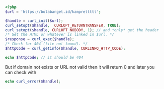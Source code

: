 ```php
<?php
$url = 'https://bolabanget.id/kamprettttt';

$handle = curl_init($url);
curl_setopt($handle,  CURLOPT_RETURNTRANSFER, TRUE);
curl_setopt($handle, CURLOPT_NOBODY, 1); // and *only* get the header 
/* Get the HTML or whatever is linked in $url. */
$response = curl_exec($handle);
/* Check for 404 (file not found). */
$httpCode = curl_getinfo($handle, CURLINFO_HTTP_CODE);

echo $httpCode; // it should be 404
```

But if domain not exists or URL not valid then it will return 0 and later you can check with 
```php
echo curl_error($handle);
```
